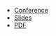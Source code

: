 * [Conference](https://promcon.io/2023-berlin/schedule/)
* [Slides](https://docs.google.com/presentation/d/1YQxcsFYHTxLU1bVvRNWIQNbBT1S-qCbuaHcEoMjIwfc/)
* [PDF](2023-09-29--Prometheus_adoption_stats.pdf)
